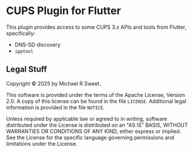 CUPS Plugin for Flutter
=======================

This plugin provides access to some CUPS 3.x APIs and tools from Flutter,
specifically:

- DNS-SD discovery
- `ipptool`


Legal Stuff
-----------

Copyright © 2025 by Michael R Sweet.

This software is provided under the terms of the Apache License, Version 2.0.
A copy of this license can be found in the file `LICENSE`.  Additional legal
information is provided in the file `NOTICE`.

Unless required by applicable law or agreed to in writing, software distributed
under the License is distributed on an "AS IS" BASIS, WITHOUT WARRANTIES OR
CONDITIONS OF ANY KIND, either express or implied.  See the License for the
specific language governing permissions and limitations under the License.
